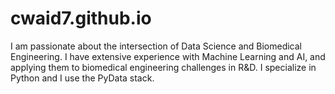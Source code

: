 # cwaid7.github.io
I am passionate about the intersection of Data Science and Biomedical Engineering. I have extensive experience with Machine Learning and AI, and applying them to biomedical engineering challenges in R&amp;D. I specialize in Python and I use the PyData stack.
